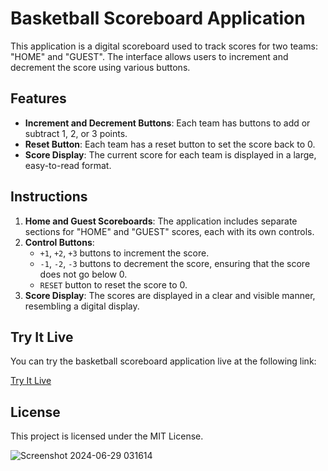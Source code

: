 # Basketball Scoreboard Application

This application is a digital scoreboard used to track scores for two teams: "HOME" and "GUEST". The interface allows users to increment and decrement the score using various buttons.

## Features

- **Increment and Decrement Buttons**: Each team has buttons to add or subtract 1, 2, or 3 points.
- **Reset Button**: Each team has a reset button to set the score back to 0.
- **Score Display**: The current score for each team is displayed in a large, easy-to-read format.

## Instructions

1. **Home and Guest Scoreboards**: The application includes separate sections for "HOME" and "GUEST" scores, each with its own controls.
2. **Control Buttons**:
   - `+1`, `+2`, `+3` buttons to increment the score.
   - `-1`, `-2`, `-3` buttons to decrement the score, ensuring that the score does not go below 0.
   - `RESET` button to reset the score to 0.
3. **Score Display**: The scores are displayed in a clear and visible manner, resembling a digital display.

## Try It Live

You can try the basketball scoreboard application live at the following link:

[Try It Live](https://667f5362e6cd03c2e4647c0c--sensational-mooncake-808f77.netlify.app/)

## License

This project is licensed under the MIT License.

![Screenshot 2024-06-29 031614](https://github.com/Dovletgeldi/small-projects-I-built/assets/44029974/277f817b-96fc-41ac-b1fa-49a740837374)


